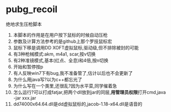 # pubg_recoil
绝地求生压枪脚本

1. 本脚本的作用是在用户按下鼠标的时候自动压枪
2. 参数及计算方法参考的是github上那个罗技鼠标宏
3. 鼠标下移是调用DD XOFT虚拟鼠标,驱动级,但不排除被封的可能
4. 有3种枪械模式:akm, m4a1, scar,按v切换
5. 有2种准镜模式,基本(红点、全息)和4倍,按n切换
6. 开始和暂停按p
7. 有人反映win7下有bug,我不准备管了,估计以后也不会更新了
8. 为什么用java写?以为c++都忘光了
9. 为什么写在一个类里,还很乱?因为水平菜,同学催着急
10. 怎么运行?可以打成fatjar,把两个dll放到jar的同层,**用管理员权限**打开cmd,java -jar xxx.jar
11. dd74000x64.64.dll是dd虚拟鼠标的,jacob-1.18-x64.dll是语音的
